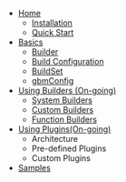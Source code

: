 * [Home](./index.html)
  - [Installation](./index.html#Installation)
  - [Quick Start](./index.html#QuickStart)
* [Basics](./basics.html)
  - [Builder](./basics.html#Builder)
  - [Build Configuration](./basics.html#BuildConfiguration)
  - [BuildSet](./basics.html#BuildSet)
  - [gbmConfig](./basics.html#gbmConfig)
* [Using Builders (On-going)](./builders.html)
  - [System Builders](./builders.html#SystemBuilders)
  - [Custom Builders](./builders.html#CustomBuilders)
  - [Function Builders](./builders.html#CustomBuilders)
* [Using Plugins(On-going)](./plugins.html)
  - Architecture
  - Pre-defined Plugins
  - Custom Plugins
* [Samples](./samples.html)
